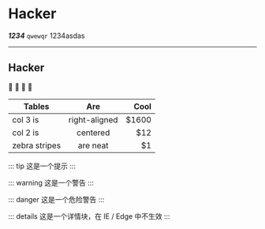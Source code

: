 # Hacker

_**1234**_
`qwewqr`
1234asdas

---
Hacker
---

:tada: :100: :feet: :kiss:

| Tables        | Are           | Cool  |
| ------------- |:-------------:| -----:|
| col 3 is      | right-aligned | $1600 |
| col 2 is      | centered      |   $12 |
| zebra stripes | are neat      |    $1 |

::: tip 
这是一个提示
:::

::: warning 
这是一个警告
:::

::: danger 
这是一个危险警告
:::

::: details 
这是一个详情块，在 IE / Edge 中不生效
:::
